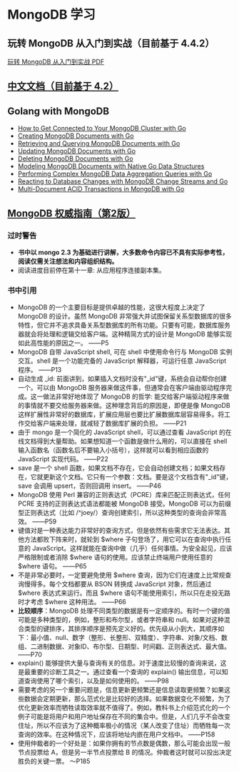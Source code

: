 # MongoDB 学习

## 玩转 MongoDB 从入门到实战（目前基于 4.4.2）

[玩转 MongoDB 从入门到实战 PDF](book/%E7%8E%A9%E8%BD%AC%20MongoDB%20%E4%BB%8E%E5%85%A5%E9%97%A8%E5%88%B0%E5%AE%9E%E6%88%98.pdf)

## [中文文档（目前基于 4.2）](https://docs.mongoing.com/)

## Golang with MongoDB

* [How to Get Connected to Your MongoDB Cluster with Go](https://www.mongodb.com/blog/post/quick-start-golang--mongodb--starting-and-setup)
* [Creating MongoDB Documents with Go](https://www.mongodb.com/blog/post/quick-start-golang--mongodb--how-to-create-documents)
* [Retrieving and Querying MongoDB Documents with Go](https://www.mongodb.com/blog/post/quick-start-golang--mongodb--how-to-read-documents)
* [Updating MongoDB Documents with Go](https://www.mongodb.com/blog/post/quick-start-golang--mongodb--how-to-update-documents)
* [Deleting MongoDB Documents with Go](https://www.mongodb.com/blog/post/quick-start-golang--mongodb--how-to-delete-documents)
* [Modeling MongoDB Documents with Native Go Data Structures](https://www.mongodb.com/blog/post/quick-start-golang--mongodb--modeling-documents-with-go-data-structures)
* [Performing Complex MongoDB Data Aggregation Queries with Go](https://www.mongodb.com/blog/post/quick-start-golang--mongodb--data-aggregation-pipeline)
* [Reacting to Database Changes with MongoDB Change Streams and Go](https://developer.mongodb.com/quickstart/golang-change-streams)
* [Multi-Document ACID Transactions in MongoDB with Go](https://developer.mongodb.com/quickstart/golang-multi-document-acid-transactions)

## [MongoDB 权威指南（第2版）](https://book.douban.com/subject/25798102/)

### 过时警告

* **书中以 mongo 2.3 为基础进行讲解，大多数命令内容已不具有实际参考性，阅读仅需关注想法和内容组织结构。**
* 阅读进度目前停在第十一章: 从应用程序连接副本集。

### 书中引用

* MongoDB 的一个主要目标是提供卓越的性能，这很大程度上决定了 MongoDB 的设计。虽然 MongoDB 非常强大并试图保留关系型数据库的很多特性，但它并不追求具备关系型数据库的所有功能。只要有可能，数据库服务器就会将处理和逻辑交给客户端。这种精简方式的设计是 MongoDB 能够实现如此高性能的原因之一。    ——P5
* MongoDB 自带 JavaScript shell, 可在 shell 中使用命令行与 MongoDB 实例交互。shell 是一个功能完备的  JavaScript 解释器，可运行任意 JavaScript 程序。    ——P13
* 自动生成 _id: 前面讲到，如果插入文档时没有"_id"键，系统会自动帮你创建一个。可以由 MongoDB 服务器来做这件事，但通常会在客户端由驱动程序完成。这一做法非常好地体现了 MongoDB 的哲学: 能交给客户端驱动程序来做的事情就不要交给服务器来做。这种理念背后的原因是，即便是像 MongoDB 这样扩展性非常好的数据库，扩展应用层也要比扩展数据库层容易得多。将工作交给客户端来处理，就减轻了数据库扩展的负担。  ——P21
* 由于 mongo 是一个简化的 JavaScript shell，可以通过查看 JavaScript 的在线文档得到大量帮助。如果想知道一个函数是做什么用的，可以直接在 shell 输入函数名（函数名后不要输入小括号），这样就可以看到相应函数的 JavaScript 实现代码。   ——P22
* save 是一个 shell 函数，如果文档不存在，它会自动创建文档；如果文档存在，它就更新这个文档。它只有一个参数：文档。要是这个文档含有"_id"键，save 会调用 upsert，否则回调用 insert。    ——P46
* MongoDB 使用 Perl 兼容的正则表达式（PCRE）库来匹配正则表达式，任何 PCRE 支持的正则表达式语法都能被 MongoDB 接受。MongoDB 可以为前缀型正则表达式（比如 /^joey/）查询创建索引，所以这种类型的查询会非常高效。    ——P59
* 键值对是一种表达能力非常好的查询方式，但是依然有些需求它无法表达。其他方法都败下阵来时，就轮到 $where 子句登场了，用它可以在查询中执行任意的 JavaScript。这样就能在查询中做（几乎）任何事情。为安全起见，应该严格限制或者消除 $where 语句的使用。应该禁止终端用户使用任意的 $where 语句。    ——P65
* 不是非常必要时，一定要避免使用 $where 查询，因为它们在速度上比常规查询慢得多。每个文档都要从 BSON 转换成 JavaScript 对象，然后通过 $where 表达式来运行。而且 $where 语句不能使用索引，所以只在走投无路时才考虑 $where 这种用法。     ——P66
* **比较顺序**：MongoDB 处理不同类型的数据是有一定顺序的。有时一个键的值可能是多种类型的，例如，整形和布尔型，或者字符串和 null。如果对这种混合类型的键排序，其排序顺序是预先定义好的。优先级从小到大，其顺序如下：最小值、null、数字（整形、长整形、双精度）、字符串、对象/文档、数组、二进制数据、对象ID、布尔型、日期型、时间戳、正则表达式、最大值。   ——P70
* explain\(\) 能够提供大量与查询有关的信息。对于速度比较慢的查询来说，这是最重要的诊断工具之一。通过查看一个查询的 explain\(\) 输出信息，可以知道查询使用了哪个索引，以及是如何使用的。   ——P98
* 需要考虑的另一个重要问题是，信息更新更频繁还是信息读取更频繁？如果这些数据会定期更新，那么范式化是比较好的选择。如果数据变化不频繁，为了优化更新效率而牺牲读取效率就不值得了。例如，教科书上介绍范式化的一个例子可能是将用户和用户地址保存在不同的集合中。但是，人们几乎不会改变住址，所以不应该为了这种概率极小的情况（某人改变了住址）而牺牲每一次查询的效率。在这种情况下，应该将地址内嵌在用户文档中。 ——P158
* 使用仲裁者的一个好处是：如果你拥有的节点数是偶数，那么可能会出现一般节点投票给 A，但是另一半节点投票给 B 的情况。仲裁者这时就可以投出决定胜负的关键一票。   ～P185
